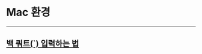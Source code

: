 

# Mac 환경

---

## [백 쿼트(`) 입력하는 법](https://owin2828.github.io/devlog/2020/03/11/etc-4.html)
```javascript

```